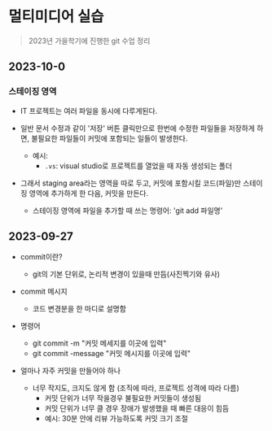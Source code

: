 # 멀티미디어 실습

> 2023년 가을학기에 진행한 git 수업 정리


## 2023-10-0
### 스테이징 영역
- IT 프로젝트는 여러 파일을 동시에 다루게된다.
- 일반 문서 수정과 같이 '저장' 버튼 클릭만으로 한번에 수정한 파일들을 저장하게 하면, 불필요한 파일들이 커밋에 포함되는 일들이 발생한다.
  - 예시:
    - `.vs`: visual studio로 프로젝트를 열었을 때 자동 생성되는 폴더

- 그래서 staging area라는 영역을 따로 두고, 커밋에 포함시킬 코드(파일)만 스테이징 영역에 추가하게 한 다음, 커밋을 만든다.
  - 스테이징 영역에 파일을 추가할 때 쓰는 명령어: 'git add 파일명'


## 2023-09-27
- commit이란? 
  - git의 기본 단위로, 논리적 변경이 있을때 만듬(사진찍기와 유사)

- commit 메시지
  - 코드 변경분을 한 마디로 설명함

- 명령어
  - git commit -m "커밋 메세지를 이곳에 입력"
  - git commit -message "커밋 메시지를 이곳에 입력"

- 얼마나 자주 커밋을 만들어야 하나
  - 너무 작지도, 크지도 않게 함 (조직에 따라, 프로젝트 성격에 따라 다름)
    - 커밋 단위가 너무 작을경우 불필요한 커밋들이 생성됨
    - 커밋 단위가 너무 클 경우 장애가 발생했을 때 빠른 대응이 힘듬
    - 예시: 30분 안에 리뷰 가능하도록 커밋 크기 조절
